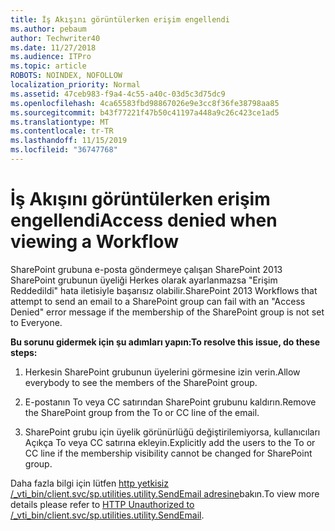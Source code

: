 ```yaml
---
title: İş Akışını görüntülerken erişim engellendi
ms.author: pebaum
author: Techwriter40
ms.date: 11/27/2018
ms.audience: ITPro
ms.topic: article
ROBOTS: NOINDEX, NOFOLLOW
localization_priority: Normal
ms.assetid: 47ceb983-f9a4-4c55-a40c-03d5c3d75dc9
ms.openlocfilehash: 4ca65583fbd98867026e9e3cc8f36fe38798aa85
ms.sourcegitcommit: b43f77221f47b50c41197a448a9c26c423ce1ad5
ms.translationtype: MT
ms.contentlocale: tr-TR
ms.lasthandoff: 11/15/2019
ms.locfileid: "36747768"
---
```

# <a name="access-denied-when-viewing-a-workflow"></a><span data-ttu-id="3bf4e-102">İş Akışını görüntülerken erişim engellendi</span><span class="sxs-lookup"><span data-stu-id="3bf4e-102">Access denied when viewing a Workflow</span></span>

<span data-ttu-id="3bf4e-103">SharePoint grubuna e-posta göndermeye çalışan SharePoint 2013 SharePoint grubunun üyeliği Herkes olarak ayarlanmazsa "Erişim Reddedildi" hata iletisiyle başarısız olabilir.</span><span class="sxs-lookup"><span data-stu-id="3bf4e-103">SharePoint 2013 Workflows that attempt to send an email to a SharePoint group can fail with an "Access Denied" error message if the membership of the SharePoint group is not set to Everyone.</span></span>
  
 <span data-ttu-id="3bf4e-104">**Bu sorunu gidermek için şu adımları yapın:**</span><span class="sxs-lookup"><span data-stu-id="3bf4e-104">**To resolve this issue, do these steps:**</span></span>
  
 1. <span data-ttu-id="3bf4e-105">Herkesin SharePoint grubunun üyelerini görmesine izin verin.</span><span class="sxs-lookup"><span data-stu-id="3bf4e-105">Allow everybody to see the members of the SharePoint group.</span></span>
  
 2. <span data-ttu-id="3bf4e-106">E-postanın To veya CC satırından SharePoint grubunu kaldırın.</span><span class="sxs-lookup"><span data-stu-id="3bf4e-106">Remove the SharePoint group from the To or CC line of the email.</span></span>
  
 3. <span data-ttu-id="3bf4e-107">SharePoint grubu için üyelik görünürlüğü değiştirilemiyorsa, kullanıcıları Açıkça To veya CC satırına ekleyin.</span><span class="sxs-lookup"><span data-stu-id="3bf4e-107">Explicitly add the users to the To or CC line if the membership visibility cannot be changed for SharePoint group.</span></span>
  
<span data-ttu-id="3bf4e-108">Daha fazla bilgi için lütfen [http yetkisiz /_vti_bin/client.svc/sp.utilities.utility.SendEmail adresine](https://go.microsoft.com/fwlink/?linkid=2044694&amp;clcid=0x409)bakın.</span><span class="sxs-lookup"><span data-stu-id="3bf4e-108">To view more details please refer to [HTTP Unauthorized to /_vti_bin/client.svc/sp.utilities.utility.SendEmail](https://go.microsoft.com/fwlink/?linkid=2044694&amp;clcid=0x409).</span></span>
  